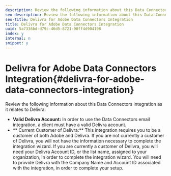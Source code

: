 ```yaml
---
description: Review the following information about this Data Connectors integration as it relates to Delivra 
seo-description: Review the following information about this Data Connectors integration as it relates to Delivra 
seo-title: Delivra for Adobe Data Connectors Integration
title: Delivra for Adobe Data Connectors Integration
uuid: 5a7336bd-d79c-46d5-8721-90ff4d904198
index: y
internal: n
snippet: y
---
```


# Delivra for Adobe Data Connectors Integration{#delivra-for-adobe-data-connectors-integration}

Review the following information about this Data Connectors integration as it relates to Delivra:

* **Valid Delivra Account:** In order to use the Data Connectors email integration, a client must have a valid Delivra account. 
* ** Current Customer of Delivra:** This integration requires you to be a customer of both Adobe and Delivra. If you are not currently a customer of Delivra, you will not have the information necessary to complete the integration wizard. If you are currently a customer of Delivra, you will need your Delivra Account ID, or the list name, assigned to your organization, in order to complete the integration wizard. You will need to provide Delivra with the Company Name and Account ID associated with the integration, in order to complete your setup.

